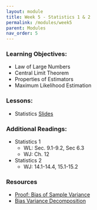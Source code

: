 ```yaml
---
layout: module
title: Week 5 - Statistics 1 & 2
permalink: /modules/week5
parent: Modules
nav_order: 5
---
```


### Learning Objectives:
* Law of Large Numbers
* Central Limit Theorem
* Properties of Estimators
* Maximum Likelihood Estimation



### Lessons:
*  Statistics [Slides]()


### Additional Readings:
* Statistics 1
    * WL: Sec. 9.1-9.2, Sec 6.3
    * WJ: Ch. 12
* Statistics 2
    * WJ: 14.1-14.4, 15.1-15.2

### Resources
* [Proof: Bias of Sample Variance](https://proofwiki.org/wiki/Bias_of_Sample_Variance)
* [Bias Variance Decomposition](https://towardsdatascience.com/the-bias-variance-tradeoff-8818f41e39e9)